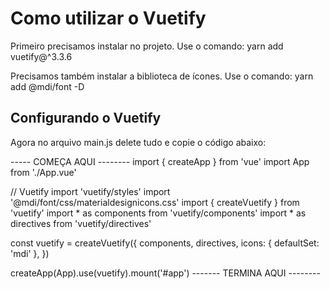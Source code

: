 # Como utilizar o Vuetify
Primeiro precisamos instalar no projeto. Use o comando:
yarn add vuetify@^3.3.6

Precisamos também instalar a biblioteca de ícones. Use o comando:
yarn add @mdi/font -D 

## Configurando o Vuetify
Agora no arquivo main.js delete tudo e copie o código abaixo:

----- COMEÇA AQUI --------
import { createApp } from 'vue'
import App from './App.vue'

// Vuetify
import 'vuetify/styles'
import '@mdi/font/css/materialdesignicons.css'
import { createVuetify } from 'vuetify'
import * as components from 'vuetify/components'
import * as directives from 'vuetify/directives'


const vuetify = createVuetify({
  components,
  directives,
  icons: {
    defaultSet: 'mdi'
  },
})

createApp(App).use(vuetify).mount('#app')
------- TERMINA AQUI --------
